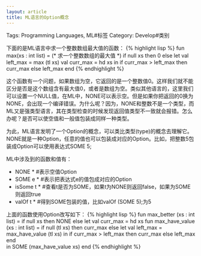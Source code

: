 ```yaml
---
layout: article
title: ML语言的Option概念
---
```

Tags: Programming Languages, ML#标签
Category: Develop#类别

下面的是ML语言中求一个整数数组最大值的函数：
{% highlight lisp %}
fun max(xs : int list) = (* 求一个整数数组的最大值 *)
    if null xs 
    then 0 
    else
	let val left_max = max (tl xs)
	    val curr_max = hd xs
	in
	    if curr_max > left_max
	    then curr_max
	    else left_max
	end
{% endhighlight %}

这个函数有一个问题，如果数组为空，它返回的是一个整数值0。这样我们就不能区分是否是这个数组含有最大值0，或者是数组为空。类似其他语言的，这里我们可以设置一个NULL值，在ML中，NONE可以表示空。但是如果你把返回的0换为NONE，会出现一个编译错误。为什么呢？因为，NONE和整数不是一个类型，而ML又是强类型语言，其在类型检查的时候发现返回值类型不一致就会报错。怎么办呢？是否可以使空值和一般值包装成同样一种类型。
<!--more-->
为此，ML语言发明了一个Option的概念，可以类比类型(type)的概念去理解它。NONE就是一种Option，任意的值也可以包装成对应的Option。比如，把整数5包装成Option可以使用表达式SOME 5; 

ML中涉及到的函数和值有：
* NONE * #表示空值Option
* SOME e * #表示把表达式e的值包成对应的Option
* isSome t * #查看t是否为SOME，如果t为NONE则返回false，如果为SOME则返回true
* valOf t * #得到SOME包装的值，比如valOf (SOME 5);为5

上面的函数使用Option改写如下：
{% highlight lisp %}
fun max_better (xs : int list) = 
    if null xs
    then NONE
    else
	let
	    val curr_max = hd xs
	    fun max_have_value (xs : int list) = 
		    if null (tl xs)
		    then curr_max
		    else
			let val left_max = max_have_value (tl xs)
			in
			    if curr_max > left_max
			    then curr_max
			    else left_max
			end	    
	in
	    SOME (max_have_value xs)
	end
{% endhighlight %}

